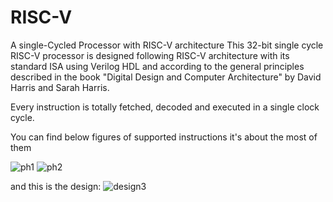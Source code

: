 # RISC-V
A single-Cycled Processor with RISC-V architecture
This 32-bit single cycle RISC-V processor is designed following RISC-V architecture with its standard ISA using Verilog HDL and according to the general principles described in the book "Digital Design and Computer Architecture" by David Harris and Sarah Harris.

Every instruction is totally fetched, decoded and executed in a single clock cycle.

You can find below figures of supported instructions it's about the most of them

![ph1](https://github.com/salehhesham244/RISC-V/assets/114442287/d539e936-908d-48cf-994a-94628f068149)
![ph2](https://github.com/salehhesham244/RISC-V/assets/114442287/a91d7356-d1da-47d3-827f-9f6feafe23fb)

and this is the design:
![design3](https://github.com/salehhesham244/RISC-V/assets/114442287/21bb69d4-aeeb-4179-bde9-a66ae783a5a9)
